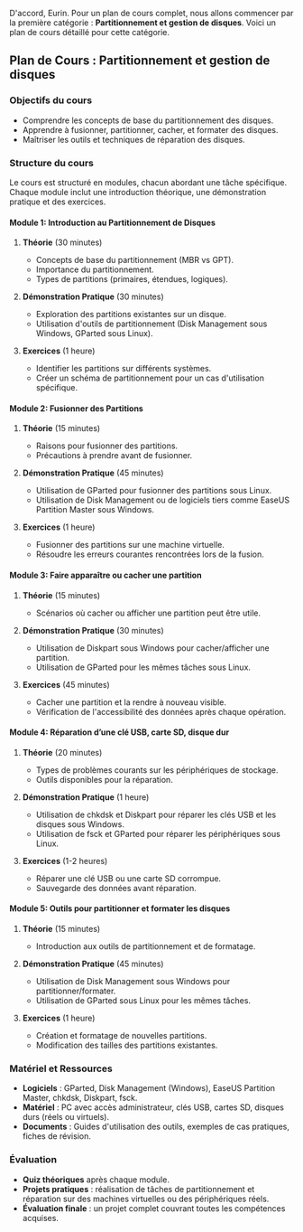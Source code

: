 D'accord, Eurin. Pour un plan de cours complet, nous allons commencer par la première catégorie : **Partitionnement et gestion de disques**. Voici un plan de cours détaillé pour cette catégorie.

## Plan de Cours : Partitionnement et gestion de disques

### Objectifs du cours
- Comprendre les concepts de base du partitionnement des disques.
- Apprendre à fusionner, partitionner, cacher, et formater des disques.
- Maîtriser les outils et techniques de réparation des disques.

### Structure du cours
Le cours est structuré en modules, chacun abordant une tâche spécifique. Chaque module inclut une introduction théorique, une démonstration pratique et des exercices.

#### Module 1: Introduction au Partitionnement de Disques
1. **Théorie** (30 minutes)
   - Concepts de base du partitionnement (MBR vs GPT).
   - Importance du partitionnement.
   - Types de partitions (primaires, étendues, logiques).

2. **Démonstration Pratique** (30 minutes)
   - Exploration des partitions existantes sur un disque.
   - Utilisation d'outils de partitionnement (Disk Management sous Windows, GParted sous Linux).

3. **Exercices** (1 heure)
   - Identifier les partitions sur différents systèmes.
   - Créer un schéma de partitionnement pour un cas d'utilisation spécifique.

#### Module 2: Fusionner des Partitions
1. **Théorie** (15 minutes)
   - Raisons pour fusionner des partitions.
   - Précautions à prendre avant de fusionner.

2. **Démonstration Pratique** (45 minutes)
   - Utilisation de GParted pour fusionner des partitions sous Linux.
   - Utilisation de Disk Management ou de logiciels tiers comme EaseUS Partition Master sous Windows.

3. **Exercices** (1 heure)
   - Fusionner des partitions sur une machine virtuelle.
   - Résoudre les erreurs courantes rencontrées lors de la fusion.

#### Module 3: Faire apparaître ou cacher une partition
1. **Théorie** (15 minutes)
   - Scénarios où cacher ou afficher une partition peut être utile.

2. **Démonstration Pratique** (30 minutes)
   - Utilisation de Diskpart sous Windows pour cacher/afficher une partition.
   - Utilisation de GParted pour les mêmes tâches sous Linux.

3. **Exercices** (45 minutes)
   - Cacher une partition et la rendre à nouveau visible.
   - Vérification de l'accessibilité des données après chaque opération.

#### Module 4: Réparation d’une clé USB, carte SD, disque dur
1. **Théorie** (20 minutes)
   - Types de problèmes courants sur les périphériques de stockage.
   - Outils disponibles pour la réparation.

2. **Démonstration Pratique** (1 heure)
   - Utilisation de chkdsk et Diskpart pour réparer les clés USB et les disques sous Windows.
   - Utilisation de fsck et GParted pour réparer les périphériques sous Linux.

3. **Exercices** (1-2 heures)
   - Réparer une clé USB ou une carte SD corrompue.
   - Sauvegarde des données avant réparation.

#### Module 5: Outils pour partitionner et formater les disques
1. **Théorie** (15 minutes)
   - Introduction aux outils de partitionnement et de formatage.

2. **Démonstration Pratique** (45 minutes)
   - Utilisation de Disk Management sous Windows pour partitionner/formater.
   - Utilisation de GParted sous Linux pour les mêmes tâches.

3. **Exercices** (1 heure)
   - Création et formatage de nouvelles partitions.
   - Modification des tailles des partitions existantes.

### Matériel et Ressources
- **Logiciels** : GParted, Disk Management (Windows), EaseUS Partition Master, chkdsk, Diskpart, fsck.
- **Matériel** : PC avec accès administrateur, clés USB, cartes SD, disques durs (réels ou virtuels).
- **Documents** : Guides d'utilisation des outils, exemples de cas pratiques, fiches de révision.

### Évaluation
- **Quiz théoriques** après chaque module.
- **Projets pratiques** : réalisation de tâches de partitionnement et réparation sur des machines virtuelles ou des périphériques réels.
- **Évaluation finale** : un projet complet couvrant toutes les compétences acquises.

